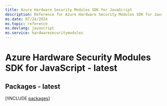 ```yaml
---
title: Azure Hardware Security Modules SDK for JavaScript
description: Reference for Azure Hardware Security Modules SDK for JavaScript
ms.date: 07/24/2024
ms.topic: reference
ms.devlang: javascript
ms.service: hardwaresecuritymodules
---
```

# Azure Hardware Security Modules SDK for JavaScript - latest
## Packages - latest
[!INCLUDE [packages](hardware-security-modules-index.md)]